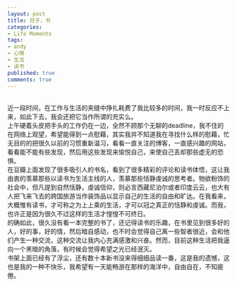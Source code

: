 ```yaml
---
layout: post
title: 日子，书
categories:
- Life Moments
tags:
- andy
- 心情
- 生活
- 读书
published: true
comments: true
---
```

<p><div><br />近一段时间，在工作与生活的夹缝中挣扎耗费了我比较多的时间，我一时反应不上来，如此下去，我会还把它当作所谓的充实么。</div>
<div>上午硬着头皮把手头的工作仍在一边，全然不顾那个无聊的deadline，我不住的在网络上观望，希望能得到一点慰藉，其实我并不知道我在寻找什么样的慰藉，忙无目的的把很久以前的习惯重新温习，看看一直关注的博客，一直感兴趣的网站，看看能不能有些发现，然后用这些发现来愉悦自己，来使自己丢却那些虚无的恐惧。</div>
<div>在豆瓣上面发现了很多吸引人的书名，看到了很多精彩的评论和读书体悟，这让我由衷的羡慕那些以读书为生活主线的人，羡慕那些恬静虔诚的思考者。物欲粉饰的社会中，但凡提到自然恬静，虔诚信仰，则必言西藏尼泊尔或者印度云云，也大有人把飞来飞去的跨国旅游当作装饰品以显示自己的生活的自由和旷达。在我看来，大概惟有读书，才可称之为上上乘的生活，才可以冠之真正的恬静和虔诚。而我，也许正是因为很久不过这样的生活才惶惶不可终日。</div>
<div>的确如此，很久没有看一本完整的书了，还记得读书的乐趣，在书里见到很多好的人，好的事，好的情，然后暗自感动，也不时会觉得自己离一些智者很近，会和他们产生一种交流，这种交流让我内心充满感激和兴奋。然而，目前这种生活把我逼向一个黑暗的角落，有时候会觉得希望之光已经泯灭。</div>
<div>书架上面已经有了浮尘，还有数十本新书没来得细细品读一番，这是我的遗憾，这也是我的一种不快乐，我希望有一天能畅游在那样的海洋中，自由自在，不知疲倦。<br /> </div></p>
